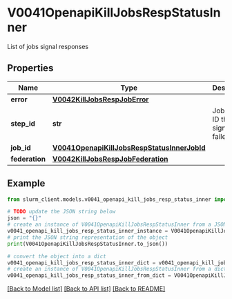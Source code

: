 # V0041OpenapiKillJobsRespStatusInner

List of jobs signal responses

## Properties

Name | Type | Description | Notes
------------ | ------------- | ------------- | -------------
**error** | [**V0042KillJobsRespJobError**](V0042KillJobsRespJobError.md) |  | [optional] 
**step_id** | **str** | Job or Step ID that signaling failed | 
**job_id** | [**V0041OpenapiKillJobsRespStatusInnerJobId**](V0041OpenapiKillJobsRespStatusInnerJobId.md) |  | 
**federation** | [**V0042KillJobsRespJobFederation**](V0042KillJobsRespJobFederation.md) |  | [optional] 

## Example

```python
from slurm_client.models.v0041_openapi_kill_jobs_resp_status_inner import V0041OpenapiKillJobsRespStatusInner

# TODO update the JSON string below
json = "{}"
# create an instance of V0041OpenapiKillJobsRespStatusInner from a JSON string
v0041_openapi_kill_jobs_resp_status_inner_instance = V0041OpenapiKillJobsRespStatusInner.from_json(json)
# print the JSON string representation of the object
print(V0041OpenapiKillJobsRespStatusInner.to_json())

# convert the object into a dict
v0041_openapi_kill_jobs_resp_status_inner_dict = v0041_openapi_kill_jobs_resp_status_inner_instance.to_dict()
# create an instance of V0041OpenapiKillJobsRespStatusInner from a dict
v0041_openapi_kill_jobs_resp_status_inner_from_dict = V0041OpenapiKillJobsRespStatusInner.from_dict(v0041_openapi_kill_jobs_resp_status_inner_dict)
```
[[Back to Model list]](../README.md#documentation-for-models) [[Back to API list]](../README.md#documentation-for-api-endpoints) [[Back to README]](../README.md)


